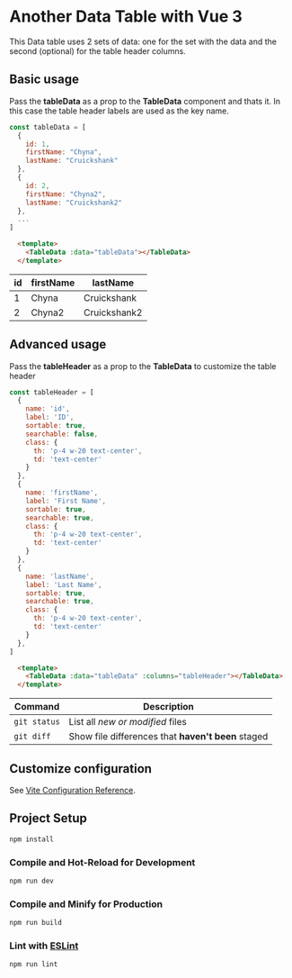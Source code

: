 # Another Data Table with Vue 3

This Data table uses 2 sets of data: one for the set with the data and the second (optional) for the table header columns.

## Basic usage

Pass the **tableData** as a prop to the **TableData** component and thats it. In this case the table header labels are used as the key name.

```js
const tableData = [
  {
    id: 1,
    firstName: "Chyna",
    lastName: "Cruickshank"
  },
  {
    id: 2,
    firstName: "Chyna2",
    lastName: "Cruickshank2"
  },
  ...
]
```

```html
  <template>
    <TableData :data="tableData"></TableData>
  </template>
```


| id | firstName | lastName |
| --- | --- | --- |
| 1 | Chyna | Cruickshank |
| 2 | Chyna2 | Cruickshank2 |

## Advanced usage

Pass the **tableHeader** as a prop to the **TableData** to customize the table header

```js
const tableHeader = [
  {
    name: 'id',
    label: 'ID',
    sortable: true,
    searchable: false,
    class: {
      th: 'p-4 w-20 text-center',
      td: 'text-center'
    }
  },
  {
    name: 'firstName',
    label: 'First Name',
    sortable: true,
    searchable: true,
    class: {
      th: 'p-4 w-20 text-center',
      td: 'text-center'
    }
  },
  {
    name: 'lastName',
    label: 'Last Name',
    sortable: true,
    searchable: true,
    class: {
      th: 'p-4 w-20 text-center',
      td: 'text-center'
    }
  },
]
```

```html
  <template>
    <TableData :data="tableData" :columns="tableHeader"></TableData>
  </template>
```

| Command | Description |
| --- | --- |
| `git status` | List all *new or modified* files |
| `git diff` | Show file differences that **haven't been** staged |

## Customize configuration

See [Vite Configuration Reference](https://vitejs.dev/config/).

## Project Setup

```sh
npm install
```

### Compile and Hot-Reload for Development

```sh
npm run dev
```

### Compile and Minify for Production

```sh
npm run build
```

### Lint with [ESLint](https://eslint.org/)

```sh
npm run lint
```
